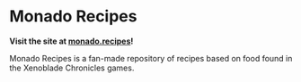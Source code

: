 # Monado Recipes

**Visit the site at [monado.recipes](https://monado.recipes)!**

Monado Recipes is a fan-made repository of recipes based on food found in the Xenoblade Chronicles games.

